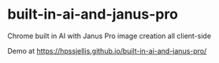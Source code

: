 # built-in-ai-and-janus-pro
Chrome built in AI with Janus Pro image creation all client-side


Demo at https://hpssjellis.github.io/built-in-ai-and-janus-pro/
